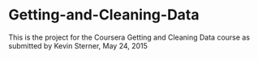 # Getting-and-Cleaning-Data

This is the project for the Coursera Getting and Cleaning Data course
as submitted by Kevin Sterner, May 24, 2015
